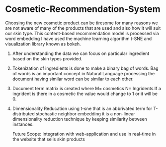 # Cosmetic-Recommendation-System

Choosing the new cosmetic product can be tiresome for many reasons we are not aware of many of the products that are used and also how it will suit our 
skin type. This content-based recommendation model is processed via word embedding I have used the machine learning algorithm t-SNE and visualization library 
known as bokeh. 

1) After understanding the data we can focus on particular ingredient based on the skin types provided. 

2) Tokenization of ingredients is done to make a binary bag of words. Bag of words is an important concept in Natural Language processing
   the document having similar word can be similar to each other. 

3) Document term matrix is created where M= cosmetics N= Ingridents.If a ingrident is there in a cosmetic the value would change to 1 or it will be 0. 

4) Dimensionality Reducation using t-sne that is an abbrivated term for T-distributed stochastic neighbor embedding it is a non-linear dimensionality
   reduction technique by keeping similarity between instances. 
   
   Future Scope: 
      Integration with web-application and use in real-time in the website that sells skin products
